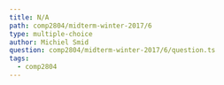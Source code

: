 ```yaml
---
title: N/A
path: comp2804/midterm-winter-2017/6
type: multiple-choice
author: Michiel Smid
question: comp2804/midterm-winter-2017/6/question.ts
tags:
  - comp2804
---
```

